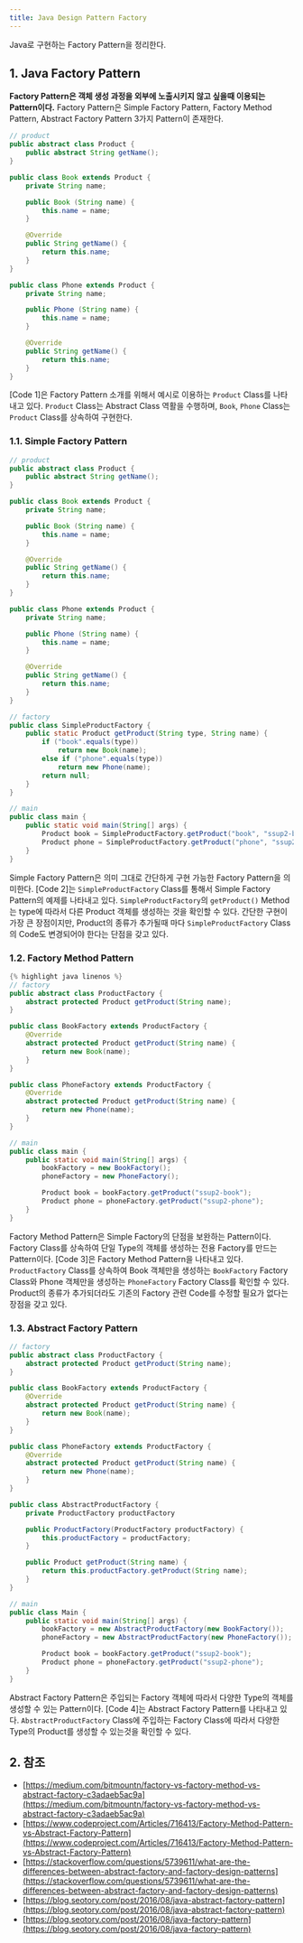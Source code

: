 ```yaml
---
title: Java Design Pattern Factory
---
```


Java로 구현하는 Factory Pattern을 정리한다.

## 1. Java Factory Pattern

**Factory Pattern은 객체 생성 과정을 외부에 노출시키지 않고 싶을때 이용되는 Pattern이다.** Factory Pattern은 Simple Factory Pattern, Factory Method Pattern, Abstract Factory Pattern 3가지 Pattern이 존재한다.

```java {caption="[Code 1] Product Class", linenos=table}
// product
public abstract class Product {
    public abstract String getName();
}

public class Book extends Product {
    private String name;

    public Book (String name) {
        this.name = name;
    }

    @Override
    public String getName() {
        return this.name;
    }
}

public class Phone extends Product {
    private String name;

    public Phone (String name) {
        this.name = name;
    }

    @Override
    public String getName() {
        return this.name;
    }
}
```

[Code 1]은 Factory Pattern 소개를 위해서 예시로 이용하는 `Product` Class를 나타내고 있다. `Product` Class는 Abstract Class 역활을 수행하며, `Book`, `Phone` Class는 `Product` Class를 상속하여 구현한다.

### 1.1. Simple Factory Pattern

```java {caption="[Code 2] Simple Factory Pattern", linenos=table}
// product
public abstract class Product {
    public abstract String getName();
}

public class Book extends Product {
    private String name;

    public Book (String name) {
        this.name = name;
    }

    @Override
    public String getName() {
        return this.name;
    }
}

public class Phone extends Product {
    private String name;

    public Phone (String name) {
        this.name = name;
    }

    @Override
    public String getName() {
        return this.name;
    }
}

// factory
public class SimpleProductFactory {
    public static Product getProduct(String type, String name) {
        if ("book".equals(type))
            return new Book(name);
        else if ("phone".equals(type))
            return new Phone(name);
        return null;
    }
}

// main
public class main {
    public static void main(String[] args) {
        Product book = SimpleProductFactory.getProduct("book", "ssup2-book");
        Product phone = SimpleProductFactory.getProduct("phone", "ssup2-phone");
    }
}
```

Simple Factory Pattern은 의미 그대로 간단하게 구현 가능한 Factory Pattern을 의미한다. [Code 2]는 `SimpleProductFactory` Class를 통해서 Simple Factory Pattern의 예제를 나타내고 있다. `SimpleProductFactory`의 `getProduct()` Method는 type에 따라서 다른 Product 객체를 생성하는 것을 확인할 수 있다. 간단한 구현이 가장 큰 장점이지만, Product의 종류가 추가될때 마다 `SimpleProductFactory` Class의 Code도 변경되어야 한다는 단점을 갖고 있다.

### 1.2. Factory Method Pattern

```java {caption="[Code 3] Factory Method Pattern", linenos=table}
{% highlight java linenos %}
// factory
public abstract class ProductFactory {
    abstract protected Product getProduct(String name);
}

public class BookFactory extends ProductFactory {
    @Override
    abstract protected Product getProduct(String name) {
        return new Book(name);
    }
}

public class PhoneFactory extends ProductFactory {
    @Override
    abstract protected Product getProduct(String name) {
        return new Phone(name);
    }
}

// main
public class main {
    public static void main(String[] args) {
        bookFactory = new BookFactory();
        phoneFactory = new PhoneFactory();

        Product book = bookFactory.getProduct("ssup2-book");
        Product phone = phoneFactory.getProduct("ssup2-phone");
    }
}
```

Factory Method Pattern은 Simple Factory의 단점을 보완하는 Pattern이다. Factory Class를 상속하여 단일 Type의 객체를 생성하는 전용 Factory를 만드는 Pattern이다. [Code 3]은 Factory Method Pattern을 나타내고 있다. `ProductFactory` Class를 상속하여 Book 객체만을 생성하는 `BookFactory` Factory Class와 Phone 객체만을 생성하는 `PhoneFactory` Factory Class를 확인할 수 있다. Product의 종류가 추가되더라도 기존의 Factory 관련 Code를 수정할 필요가 없다는 장점을 갖고 있다.

### 1.3. Abstract Factory Pattern

```java {caption="[Code 4] Abstract Factory Pattern", linenos=table}
// factory
public abstract class ProductFactory {
    abstract protected Product getProduct(String name);
}

public class BookFactory extends ProductFactory {
    @Override
    abstract protected Product getProduct(String name) {
        return new Book(name);
    }
}

public class PhoneFactory extends ProductFactory {
    @Override
    abstract protected Product getProduct(String name) {
        return new Phone(name);
    }
}

public class AbstractProductFactory {
    private ProductFactory productFactory

    public ProductFactory(ProductFactory productFactory) {
        this.productFactory = productFactory;
    }

    public Product getProduct(String name) {
        return this.productFactory.getProduct(String name);
    }
}

// main
public class Main {
    public static void main(String[] args) {
        bookFactory = new AbstractProductFactory(new BookFactory());
        phoneFactory = new AbstractProductFactory(new PhoneFactory());

        Product book = bookFactory.getProduct("ssup2-book");
        Product phone = phoneFactory.getProduct("ssup2-phone");
    }
}
```

Abstract Factory Pattern은 주입되는 Factory 객체에 따라서 다양한 Type의 객체를 생성할 수 있는 Pattern이다. [Code 4]는 Abstract Factory Pattern를 나타내고 있다. `AbstractProductFactory` Class에 주입하는 Factory Class에 따라서 다양한 Type의 Product를 생성할 수 있는것을 확인할 수 있다.

## 2. 참조

* [https://medium.com/bitmountn/factory-vs-factory-method-vs-abstract-factory-c3adaeb5ac9a](https://medium.com/bitmountn/factory-vs-factory-method-vs-abstract-factory-c3adaeb5ac9a)
* [https://www.codeproject.com/Articles/716413/Factory-Method-Pattern-vs-Abstract-Factory-Pattern](https://www.codeproject.com/Articles/716413/Factory-Method-Pattern-vs-Abstract-Factory-Pattern)
* [https://stackoverflow.com/questions/5739611/what-are-the-differences-between-abstract-factory-and-factory-design-patterns](https://stackoverflow.com/questions/5739611/what-are-the-differences-between-abstract-factory-and-factory-design-patterns)
* [https://blog.seotory.com/post/2016/08/java-abstract-factory-pattern](https://blog.seotory.com/post/2016/08/java-abstract-factory-pattern)
* [https://blog.seotory.com/post/2016/08/java-factory-pattern](https://blog.seotory.com/post/2016/08/java-factory-pattern)